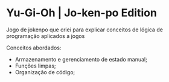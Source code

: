 # Yu-Gi-Oh | Jo-ken-po Edition

Jogo de jokenpo que criei para explicar conceitos de lógica de programação aplicados a jogos

Conceitos abordados:

- Armazenamento e gerenciamento de estado manual;
- Funções limpas;
- Organização de código;
